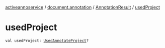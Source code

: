 [activeannoservice](../../index.md) / [document.annotation](../index.md) / [AnnotationResult](index.md) / [usedProject](./used-project.md)

# usedProject

`val usedProject: `[`UsedAnnotateProject`](../../project/-used-annotate-project/index.md)`?`